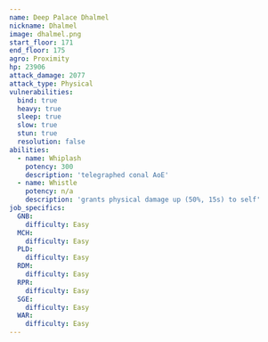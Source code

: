 ```yaml
---
name: Deep Palace Dhalmel
nickname: Dhalmel
image: dhalmel.png
start_floor: 171
end_floor: 175
agro: Proximity
hp: 23906
attack_damage: 2077
attack_type: Physical
vulnerabilities:
  bind: true
  heavy: true
  sleep: true
  slow: true
  stun: true
  resolution: false
abilities:
  - name: Whiplash
    potency: 300
    description: 'telegraphed conal AoE'
  - name: Whistle
    potency: n/a
    description: 'grants physical damage up (50%, 15s) to self'
job_specifics:
  GNB:
    difficulty: Easy
  MCH:
    difficulty: Easy
  PLD:
    difficulty: Easy
  RDM:
    difficulty: Easy
  RPR:
    difficulty: Easy
  SGE:
    difficulty: Easy
  WAR:
    difficulty: Easy
---
```

